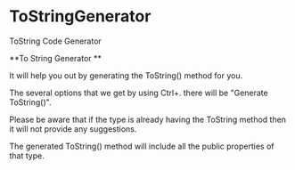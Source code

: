 # ToStringGenerator
ToString Code Generator


**To String Generator **

It will help you out by generating the ToString() method for you.

The several options that we get by using Ctrl+. there will be "Generate ToString()".

Please be aware that if the type is already having the ToString method then it will not provide any suggestions.

The generated ToString() method will include all the public properties of that type.


